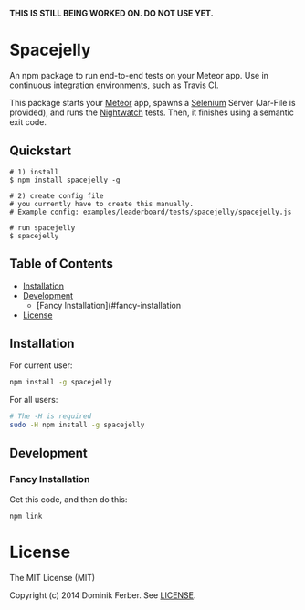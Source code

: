 **THIS IS STILL BEING WORKED ON. DO NOT USE YET.**

# Spacejelly

An npm package to run end-to-end tests on your Meteor app.
Use in continuous integration environments, such as Travis CI.

This package starts your [Meteor](https://github.com/meteor/meteor) app, spawns a [Selenium](https://code.google.com/p/selenium/) Server (Jar-File is provided), and runs the [Nightwatch](https://github.com/beatfactor/nightwatch/) tests. Then, it finishes using a semantic exit code.

## Quickstart
    
    # 1) install
    $ npm install spacejelly -g

    # 2) create config file
    # you currently have to create this manually.
    # Example config: examples/leaderboard/tests/spacejelly/spacejelly.js

    # run spacejelly
    $ spacejelly


## Table of Contents

- [Installation](#installation)
- [Development](#development)
   - [Fancy Installation](#fancy-installation
- [License](#license)


## Installation

For current user:

```bash
npm install -g spacejelly
```

For all users:

```bash
# The -H is required
sudo -H npm install -g spacejelly
```








## Development


### Fancy Installation

Get this code, and then do this:

    npm link

# License
The MIT License (MIT)

Copyright (c) 2014 Dominik Ferber. See [LICENSE](/LICENSE).